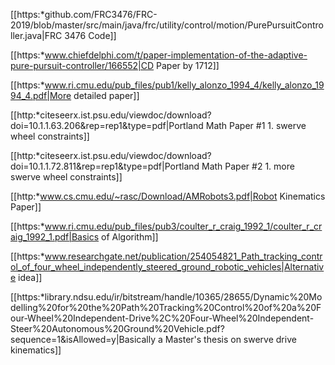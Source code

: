 [[https:*github.com/FRC3476/FRC-2019/blob/master/src/main/java/frc/utility/control/motion/PurePursuitController.java|FRC 3476 Code]] 

[[https:*www.chiefdelphi.com/t/paper-implementation-of-the-adaptive-pure-pursuit-controller/166552|CD Paper by 1712]]

[[https:*www.ri.cmu.edu/pub_files/pub1/kelly_alonzo_1994_4/kelly_alonzo_1994_4.pdf|More detailed paper]]

[[http:*citeseerx.ist.psu.edu/viewdoc/download?doi=10.1.1.63.206&rep=rep1&type=pdf|Portland Math Paper #1 1. swerve wheel constraints]]

[[http:*citeseerx.ist.psu.edu/viewdoc/download?doi=10.1.1.72.811&rep=rep1&type=pdf|Portland Math Paper #2 1. more swerve wheel constraints]]

[[http:*www.cs.cmu.edu/~rasc/Download/AMRobots3.pdf|Robot Kinematics Paper]]

[[https:*www.ri.cmu.edu/pub_files/pub3/coulter_r_craig_1992_1/coulter_r_craig_1992_1.pdf|Basics of Algorithm]]

[[https:*www.researchgate.net/publication/254054821_Path_tracking_control_of_four_wheel_independently_steered_ground_robotic_vehicles|Alternative idea]]

[[https:*library.ndsu.edu/ir/bitstream/handle/10365/28655/Dynamic%20Modelling%20for%20the%20Path%20Tracking%20Control%20of%20a%20Four-Wheel%20Independent-Drive%2C%20Four-Wheel%20Independent-Steer%20Autonomous%20Ground%20Vehicle.pdf?sequence=1&isAllowed=y|Basically a Master's thesis on swerve drive kinematics]]
